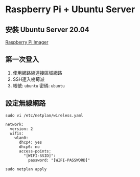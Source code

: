 # Raspberry Pi + Ubuntu Server

## 安裝 Ubuntu Server 20.04
[Raspberry Pi Imager](https://www.raspberrypi.com/software/)

## 第一次登入
1. 使用網路線連接區域網路
1. SSH連入樹莓派
1. 帳號: `ubuntu` 密碼: `ubuntu`

## 設定無線網路

`sudo vi /etc/netplan/wireless.yaml`
```
network:
  version: 2
  wifis:
    wlan0:
      dhcp4: yes
      dhcp6: no
      access-points:
        "[WIFI-SSID]":
          password: "[WIFI-PASSWORD]"
```
`sudo netplan apply`